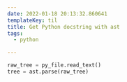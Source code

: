 ```yaml
---
date: 2022-01-18 20:13:32.860641
templateKey: til
title: Get Python docstring with ast
tags:
  - python

---
```


```python
raw_tree = py_file.read_text()
tree = ast.parse(raw_tree)

```
